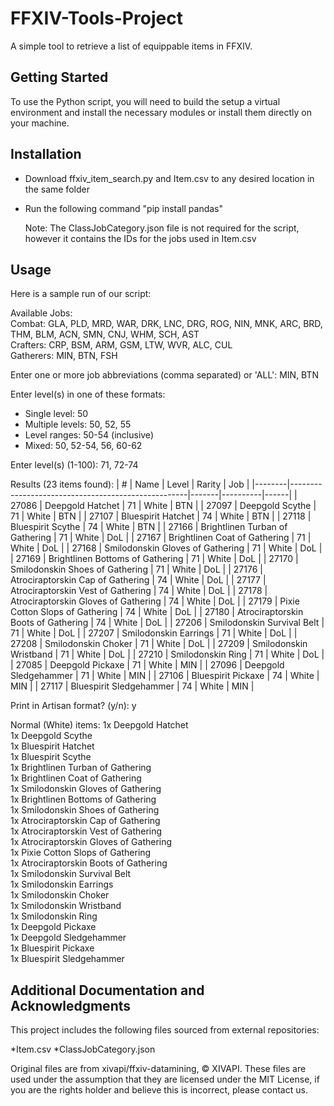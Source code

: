 # FFXIV-Tools-Project

A simple tool to retrieve a list of equippable items in FFXIV.

## Getting Started

To use the Python script, you will need to build the setup a virtual environment and install the necessary modules or install them directly on your machine.    

## Installation

- Download ffxiv_item_search.py and Item.csv to any desired location in the same folder
- Run the following command "pip install pandas"

    Note: The ClassJobCategory.json file is not required for the script,  
    however it contains the IDs for the jobs used in Item.csv

## Usage

Here is a sample run of our script:

Available Jobs:  
Combat: GLA, PLD, MRD, WAR, DRK, LNC, DRG, ROG, NIN, MNK, ARC, BRD, THM, BLM, ACN, SMN, CNJ, WHM, SCH, AST  
Crafters: CRP, BSM, ARM, GSM, LTW, WVR, ALC, CUL  
Gatherers: MIN, BTN, FSH

Enter one or more job abbreviations (comma separated) or 'ALL': MIN, BTN

Enter level(s) in one of these formats:
- Single level: 50
- Multiple levels: 50, 52, 55
- Level ranges: 50-54 (inclusive)
- Mixed: 50, 52-54, 56, 60-62

Enter level(s) (1-100): 71, 72-74

Results (23 items found):
| #      | Name                                               | Level | Rarity   | Job  |
|--------|----------------------------------------------------|-------|----------|------|
| 27086  | Deepgold Hatchet                                   | 71    | White    | BTN  |
| 27097  | Deepgold Scythe                                    | 71    | White    | BTN  |
| 27107  | Bluespirit Hatchet                                 | 74    | White    | BTN  |
| 27118  | Bluespirit Scythe                                  | 74    | White    | BTN  |
| 27166  | Brightlinen Turban of Gathering                   | 71    | White    | DoL  |
| 27167  | Brightlinen Coat of Gathering                     | 71    | White    | DoL  |
| 27168  | Smilodonskin Gloves of Gathering                  | 71    | White    | DoL  |
| 27169  | Brightlinen Bottoms of Gathering                  | 71    | White    | DoL  |
| 27170  | Smilodonskin Shoes of Gathering                   | 71    | White    | DoL  |
| 27176  | Atrociraptorskin Cap of Gathering                 | 74    | White    | DoL  |
| 27177  | Atrociraptorskin Vest of Gathering                | 74    | White    | DoL  |
| 27178  | Atrociraptorskin Gloves of Gathering              | 74    | White    | DoL  |
| 27179  | Pixie Cotton Slops of Gathering                   | 74    | White    | DoL  |
| 27180  | Atrociraptorskin Boots of Gathering               | 74    | White    | DoL  |
| 27206  | Smilodonskin Survival Belt                        | 71    | White    | DoL  |
| 27207  | Smilodonskin Earrings                             | 71    | White    | DoL  |
| 27208  | Smilodonskin Choker                               | 71    | White    | DoL  |
| 27209  | Smilodonskin Wristband                            | 71    | White    | DoL  |
| 27210  | Smilodonskin Ring                                 | 71    | White    | DoL  |
| 27085  | Deepgold Pickaxe                                  | 71    | White    | MIN  |
| 27096  | Deepgold Sledgehammer                             | 71    | White    | MIN  |
| 27106  | Bluespirit Pickaxe                                | 74    | White    | MIN  |
| 27117  | Bluespirit Sledgehammer                           | 74    | White    | MIN  |

Print in Artisan format? (y/n): y

Normal (White) items:
1x Deepgold Hatchet  
1x Deepgold Scythe  
1x Bluespirit Hatchet  
1x Bluespirit Scythe  
1x Brightlinen Turban of Gathering  
1x Brightlinen Coat of Gathering  
1x Smilodonskin Gloves of Gathering  
1x Brightlinen Bottoms of Gathering  
1x Smilodonskin Shoes of Gathering  
1x Atrociraptorskin Cap of Gathering  
1x Atrociraptorskin Vest of Gathering  
1x Atrociraptorskin Gloves of Gathering  
1x Pixie Cotton Slops of Gathering  
1x Atrociraptorskin Boots of Gathering  
1x Smilodonskin Survival Belt  
1x Smilodonskin Earrings  
1x Smilodonskin Choker  
1x Smilodonskin Wristband  
1x Smilodonskin Ring  
1x Deepgold Pickaxe  
1x Deepgold Sledgehammer  
1x Bluespirit Pickaxe  
1x Bluespirit Sledgehammer  


## Additional Documentation and Acknowledgments

This project includes the following files sourced from external repositories:

   *Item.csv
   *ClassJobCategory.json

Original files are from xivapi/ffxiv-datamining, © XIVAPI. These files are used under the assumption that they are licensed under the MIT License, if you are the rights holder and believe this is incorrect, please contact us.
